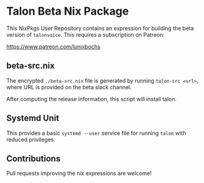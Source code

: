 # Talon Beta Nix Package

This NixPkgs User Repository contains an expression for building the beta
version of `talonvoice`. This requires a subscription on Patreon:

https://www.patreon.com/lunixbochs

## beta-src.nix

The encrypted `./beta-src.nix` file is generated by running `talon-src <url>`,
where URL is provided on the beta slack channel.

After computing the release information, this script will install talon.

## Systemd Unit

This provides a basic `systemd --user` service file for running `talon` with
reduced privileges.

## Contributions

Pull requests improving the nix expressions are welcome!

